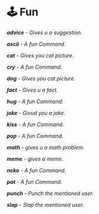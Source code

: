 # 🕹️ Fun 

***advice*** - *Gives u a suggestion.*

***ascii*** - *A fun Command.*

***cat*** - *Gives you cat picture.*

***cry*** - *A fun Command.*

***dog*** - *Gives you cat picture.*

***fact*** - *Gives u a fact.*

***hug*** - *A fun Command.*

***joke*** - *Givud you a joke.*

***kiss*** - *A fun Command.*

***pop*** - *A fun Command.*

***math*** - *gives u a math problem.*

***meme*** - *gives a meme.*

***neko*** - *A fun Command.*

***pat*** - *A fun Command.*

***punch*** - *Punch the mentioned user.*

***slap*** - *Slap the mentioned user.*
